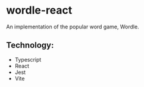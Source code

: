 # wordle-react
An implementation of the popular word game, Wordle.

## Technology:
- Typescript
- React
- Jest
- Vite
